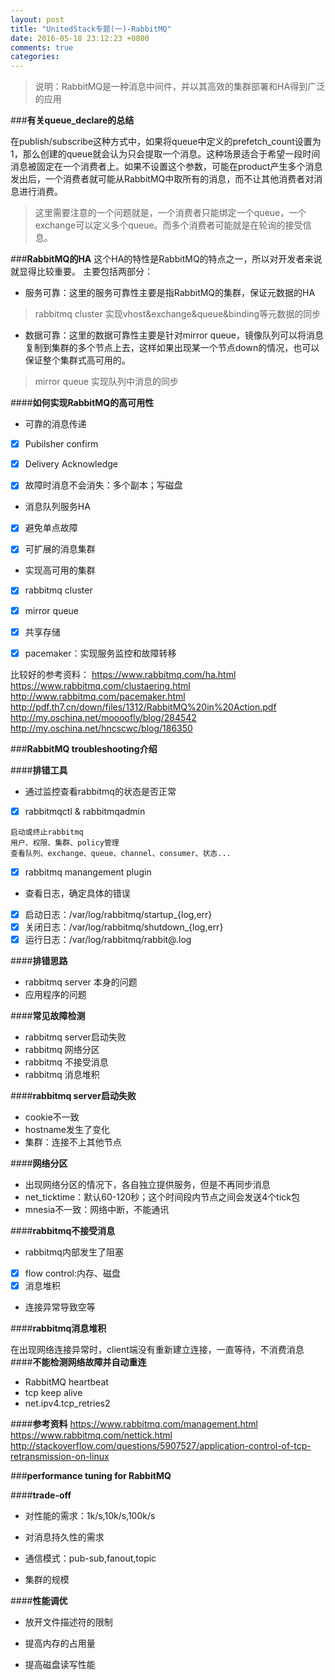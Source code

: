 ```yaml
---
layout: post
title: "UnitedStack专题(一)-RabbitMQ"
date: 2016-05-18 23:12:23 +0800
comments: true
categories: 
---
```

> 说明：RabbitMQ是一种消息中间件，并以其高效的集群部署和HA得到广泛的应用

###**有关queue_declare的总结**


在publish/subscribe这种方式中，如果将queue中定义的prefetch_count设置为1，那么创建的queue就会认为只会提取一个消息。这种场景适合于希望一段时间消息被固定在一个消费者上。如果不设置这个参数，可能在product产生多个消息发出后，一个消费者就可能从RabbitMQ中取所有的消息，而不让其他消费者对消息进行消费。

> 这里需要注意的一个问题就是，一个消费者只能绑定一个queue，一个exchange可以定义多个queue。而多个消费者可能就是在轮询的接受信息。


###**RabbitMQ的HA**
这个HA的特性是RabbitMQ的特点之一，所以对开发者来说就显得比较重要。
主要包括两部分：

- 服务可靠：这里的服务可靠性主要是指RabbitMQ的集群，保证元数据的HA

> rabbitmq cluster 实现vhost&exchange&queue&binding等元数据的同步

- 数据可靠：这里的数据可靠性主要是针对mirror queue，镜像队列可以将消息复制到集群的多个节点上去，这样如果出现某一个节点down的情况，也可以保证整个集群式高可用的。

> mirror queue 实现队列中消息的同步


####**如何实现RabbitMQ的高可用性**

- 可靠的消息传递

- [x] Pubilsher confirm

- [x] Delivery Acknowledge

- [x] 故障时消息不会消失：多个副本；写磁盘




- 消息队列服务HA

- [x] 避免单点故障

- [x] 可扩展的消息集群

- 实现高可用的集群

- [x] rabbitmq cluster

- [x] mirror queue

- [x] 共享存储

- [x] pacemaker：实现服务监控和故障转移



比较好的参考资料：
https://www.rabbitmq.com/ha.html
https://www.rabbitmq.com/clustaering.html
http://www.rabbitmq.com/pacemaker.html
http://pdf.th7.cn/down/files/1312/RabbitMQ%20in%20Action.pdf
http://my.oschina.net/moooofly/blog/284542
http://my.oschina.net/hncscwc/blog/186350


###**RabbitMQ troubleshooting介绍**

####**排错工具**

- 通过监控查看rabbitmq的状态是否正常
- [x] rabbitmqctl & rabbitmqadmin

```
启动或终止rabbitmq
用户、权限、集群、policy管理
查看队列、exchange、queue、channel、consumer、状态...
```
- [x] rabbitmq manangement plugin
- 查看日志，确定具体的错误
- [x] 启动日志：/var/log/rabbitmq/startup_{log,err} 
- [x] 关闭日志：/var/log/rabbitmq/shutdown_{log,err} 
- [x] 运行日志：/var/log/rabbitmq/rabbit@<host>.log

####**排错思路**

- rabbitmq server 本身的问题
- 应用程序的问题

####**常见故障检测**

- rabbitmq server启动失败
- rabbitmq 网络分区
- rabbitmq 不接受消息
- rabbitmq 消息堆积

####**rabbitmq server启动失败**

- cookie不一致
- hostname发生了变化
- 集群：连接不上其他节点

####**网络分区**

- 出现网络分区的情况下，各自独立提供服务，但是不再同步消息
- net_ticktime：默认60-120秒；这个时间段内节点之间会发送4个tick包
- mnesia不一致：网络中断，不能通讯

####**rabbitmq不接受消息**


- rabbitmq内部发生了阻塞
- [x] flow control:内存、磁盘
- [x] 消息堆积
- 连接异常导致空等

####**rabbitmq消息堆积**

在出现网络连接异常时，client端没有重新建立连接，一直等待，不消费消息
####**不能检测网络故障并自动重连**

- RabbitMQ heartbeat
- tcp keep alive
- net.ipv4.tcp_retries2

####**参考资料**
https://www.rabbitmq.com/management.html
https://www.rabbitmq.com/nettick.html
http://stackoverflow.com/questions/5907527/application-control-of-tcp-retransmission-on-linux



###**performance tuning for RabbitMQ**

####**trade-off**

- 对性能的需求：1k/s,10k/s,100k/s

- 对消息持久性的需求

- 通信模式：pub-sub,fanout,topic

- 集群的规模

####**性能调优**

- 放开文件描述符的限制

- 提高内存的占用量

- 提高磁盘读写性能




